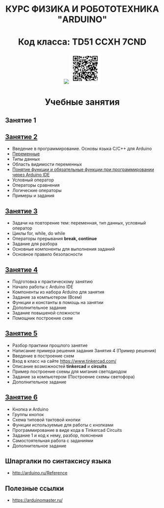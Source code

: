 # <center> **КУРС ФИЗИКА И РОБОТОТЕХНИКА "ARDUINO"** </center>
# <center>Код класса: TD51 CCXH 7CND </center> #

<p align="center">
	<img src="https://camo.githubusercontent.com/a5c6015567380739a8dcb764b19beb1df5541428/687474703a2f2f636f6e74656e742e61726475696e6f2e63632f6272616e642f61726475696e6f2d636f6c6f722e737667" width="30%" />
	<img src="qr-code.gif" width="20%" />
</p>

# <center> Учебные занятия </center> #

## Занятие 1 # 

## <a href="https://docs.google.com/presentation/d/15FbOdlpOavfc5bNifG_775w7_-T1WSNKxichl-eQzDk/edit">Занятие 2</a>  #
* Введение в программирование. Основы языка С/С++ для Arduino 
* <a href="http://arduino.ru/Tutorial/Variables">Переменные</a>
* Типы данных
* Область видимости переменных
* <a href="http://arduino.ru/Reference/FunctionDeclaration">Понятие функции и обязательные функции при программировании через Arduino IDE</a>
* Условный оператор
* Операторы сравнения
* Логические операторы
* Примеры и задания 

## <a href="https://docs.google.com/presentation/d/10r_cfbwN4VmxKadIm4jEROAuf5kWaxesZmZX3AkD3Rc/edit">Занятие 3</a> #
* Задачи на повторение тем: переменная, тип данных, условный оператор
* Циклы for, while, do while
* Операторы прерывания **break, continue**
* Задание для разбора
* Основные компоненты для выполнения заданий
* Основное правило безопасности

## <a href="https://docs.google.com/presentation/d/1UAQGB39ffJrkAhPR1iosl3IXrD8GL31aByQtmhIb-3g/edit?usp=sharing">Занятие 4</a> #
* Подготовка к практическому занятию
* Начало работы с Arduino IDE
* Компоненты из набора Arduino для занятия
* Задание за компьютером (Всем)
* Функции  и константы в помощь на занятии
* Дополнительное задание
* Задание повышеной сложности
* Помощник построение схем 

## <a href="https://docs.google.com/presentation/d/1PHVsw-pixT2wY46YYAs1gwpNw7AFGKcaiCJXBnpmr0U/edit?usp=sharing">Занятие 5</a> #
* Разбор практики прошлого занятие
* Написание примера решения задания Занятия 4 (Пример решения)
* Введение в построение схем
* Вход в класс на сайте https://www.tinkercad.com/ 
* Описание возможностей **tinkercad** и **circuits**
* Пример построение схемы для мигания светодиодом
* Задание за компьютером (Построение схемы светофора)
* Дополнительное задание

## <a href="https://docs.google.com/presentation/d/1B96dgLaOdnYZLVYz4CsYuRyXnLaYBQTnWRkrMsiHIFs/edit?usp=sharing ">Занятие 6</a> #
* Кнопка и Arduino
* Группы кнопок
* Схема типовой тактовой кнопки 
* Функции используемые для работы с кнопками
* Программирование в виде кода в Tinkercad Circuits
* Задание 1 и код к нему, разбор, пояснения
* Самостоятельная работа с заданиями
* Дополнительное задание

## Шпаргалки по синтаксису языка #
* http://arduino.ru/Reference


## Полезные ссылки #
* https://arduinomaster.ru/